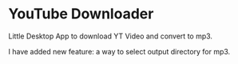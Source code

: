 # YouTube Downloader
Little Desktop App to download YT Video and convert to mp3.

I have added new feature: a way to select output directory for mp3.

